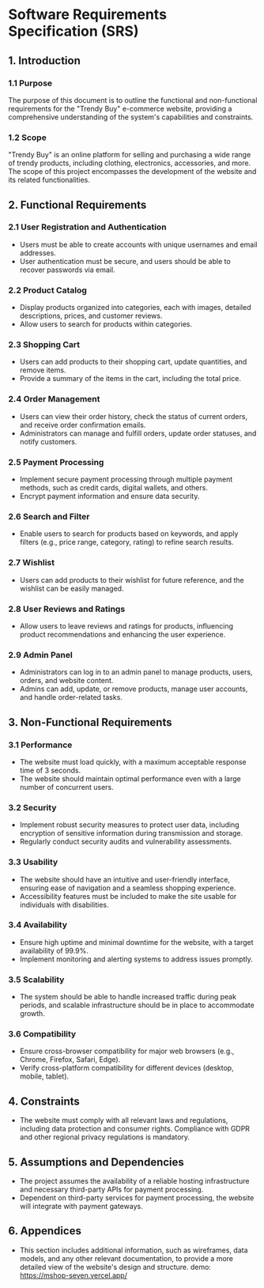 # Software Requirements Specification (SRS)

## 1. Introduction

### 1.1 Purpose
The purpose of this document is to outline the functional and non-functional requirements for the "Trendy Buy" e-commerce website, providing a comprehensive understanding of the system's capabilities and constraints.

### 1.2 Scope
"Trendy Buy" is an online platform for selling and purchasing a wide range of trendy products, including clothing, electronics, accessories, and more. The scope of this project encompasses the development of the website and its related functionalities.

## 2. Functional Requirements

### 2.1 User Registration and Authentication
- Users must be able to create accounts with unique usernames and email addresses.
- User authentication must be secure, and users should be able to recover passwords via email.

### 2.2 Product Catalog
- Display products organized into categories, each with images, detailed descriptions, prices, and customer reviews.
- Allow users to search for products within categories.

### 2.3 Shopping Cart
- Users can add products to their shopping cart, update quantities, and remove items.
- Provide a summary of the items in the cart, including the total price.

### 2.4 Order Management
- Users can view their order history, check the status of current orders, and receive order confirmation emails.
- Administrators can manage and fulfill orders, update order statuses, and notify customers.

### 2.5 Payment Processing
- Implement secure payment processing through multiple payment methods, such as credit cards, digital wallets, and others.
- Encrypt payment information and ensure data security.

### 2.6 Search and Filter
- Enable users to search for products based on keywords, and apply filters (e.g., price range, category, rating) to refine search results.

### 2.7 Wishlist
- Users can add products to their wishlist for future reference, and the wishlist can be easily managed.

### 2.8 User Reviews and Ratings
- Allow users to leave reviews and ratings for products, influencing product recommendations and enhancing the user experience.

### 2.9 Admin Panel
- Administrators can log in to an admin panel to manage products, users, orders, and website content.
- Admins can add, update, or remove products, manage user accounts, and handle order-related tasks.

## 3. Non-Functional Requirements

### 3.1 Performance
- The website must load quickly, with a maximum acceptable response time of 3 seconds.
- The website should maintain optimal performance even with a large number of concurrent users.

### 3.2 Security
- Implement robust security measures to protect user data, including encryption of sensitive information during transmission and storage.
- Regularly conduct security audits and vulnerability assessments.

### 3.3 Usability
- The website should have an intuitive and user-friendly interface, ensuring ease of navigation and a seamless shopping experience.
- Accessibility features must be included to make the site usable for individuals with disabilities.

### 3.4 Availability
- Ensure high uptime and minimal downtime for the website, with a target availability of 99.9%.
- Implement monitoring and alerting systems to address issues promptly.

### 3.5 Scalability
- The system should be able to handle increased traffic during peak periods, and scalable infrastructure should be in place to accommodate growth.

### 3.6 Compatibility
- Ensure cross-browser compatibility for major web browsers (e.g., Chrome, Firefox, Safari, Edge).
- Verify cross-platform compatibility for different devices (desktop, mobile, tablet).

## 4. Constraints
- The website must comply with all relevant laws and regulations, including data protection and consumer rights. Compliance with GDPR and other regional privacy regulations is mandatory.

## 5. Assumptions and Dependencies
- The project assumes the availability of a reliable hosting infrastructure and necessary third-party APIs for payment processing.
- Dependent on third-party services for payment processing, the website will integrate with payment gateways.

## 6. Appendices
- This section includes additional information, such as wireframes, data models, and any other relevant documentation, to provide a more detailed view of the website's design and structure.
demo: https://mshop-seven.vercel.app/
